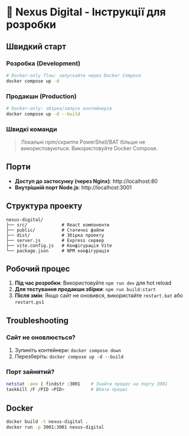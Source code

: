 # 🚀 Nexus Digital - Інструкції для розробки

## Швидкий старт

### Розробка (Development)
```bash
# Docker-only flow: запускайте через Docker Compose
docker compose up -d
```

### Продакшн (Production)
```bash
# Docker-only: збірка/запуск контейнерів
docker compose up -d --build
```

### Швидкі команди

> Локальні npm/скрипти PowerShell/BAT більше не використовуються. Використовуйте Docker Compose.

## Порти
- **Доступ до застосунку (через Nginx)**: http://localhost:80
- **Внутрішній порт Node.js**: http://localhost:3001

## Структура проекту
```
nexus-digital/
├── src/             # React компоненти
├── public/          # Статичні файли
├── dist/            # Збірка проекту
├── server.js        # Express сервер
├── vite.config.js   # Конфігурація Vite
└── package.json     # NPM конфігурація
```

## Робочий процес

1. **Під час розробки**: Використовуйте `npm run dev` для hot reload
2. **Для тестування продакшн збірки**: `npm run build:start`
3. **Після змін**: Якщо сайт не оновився, використайте `restart.bat` або `restart.ps1`

## Troubleshooting

### Сайт не оновлюється?
1. Зупиніть контейнери: `docker compose down`
2. Перезберіть: `docker compose up -d --build`

### Порт зайнятий?
```bash
netstat -ano | findstr :3001    # Знайти процес на порту 3001
taskkill /F /PID <PID>          # Вбити процес
```

## Docker
```bash
docker build -t nexus-digital .
docker run -p 3001:3001 nexus-digital
```